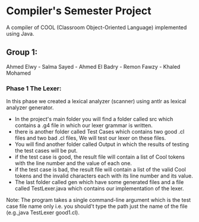 # Compiler's Semester Project
A compiler of COOL (Classroom Object-Oriented Language) implemented using Java.

## Group 1:
Ahmed Elwy - Salma Sayed - Ahmed El Badry - Remon Fawzy - Khaled Mohamed

### Phase 1 The Lexer:
In this phase we created a lexical analyzer (scanner) using antlr as lexical analyzer generator.
- In the project's main folder you will find a folder called src which contains a .g4 file in which our lexer grammar is written.
- there is another folder called Test Cases which contains two good .cl files and two bad .cl files, We will test our lexer on these files.
- You will find another folder called Output in which the results of testing the test cases will be put.
- if the test case is good, the result file will contain a list of Cool tokens with the line number and the value of each one.
- if the test case is bad, the result file will contain a list of the valid Cool tokens and the invalid characters each with its line number and its value.
- The last folder called gen which have some generated files and a file called TestLexer.java which contains our implementation of the lexer.

Note: The program takes a single command-line argument which is the test case file name only i.e. you should't type the path just the name of the file (e.g.,java TestLexer good1.cl).

